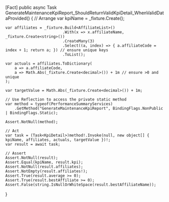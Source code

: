 [Fact]
public async Task GenerateMaintenanceKpiReport_ShouldReturnValidKpiDetail_WhenValidDataProvided()
{
    // Arrange
    var kpiName = _fixture.Create<string>();

    var affiliates = _fixture.Build<AffiliateList>()
                             .With(x => x.affiliateName, _fixture.Create<string>())
                             .CreateMany(3)
                             .Select((a, index) => { a.affiliateCode = index + 1; return a; }) // ensure unique keys
                             .ToList();

    var actuals = affiliates.ToDictionary(
        a => a.affiliateCode,
        a => Math.Abs(_fixture.Create<decimal>()) + 1m // ensure >0 and unique
    );

    var targetValue = Math.Abs(_fixture.Create<decimal>()) + 1m;

    // Use Reflection to access the private static method
    var method = typeof(PerformanceSummaryServices)
        .GetMethod("GenerateMaintenanceKpiReport", BindingFlags.NonPublic | BindingFlags.Static);

    Assert.NotNull(method);

    // Act
    var task = (Task<KpiDetail>)method!.Invoke(null, new object[] { kpiName, affiliates, actuals, targetValue })!;
    var result = await task;

    // Assert
    Assert.NotNull(result);
    Assert.Equal(kpiName, result.kpi);
    Assert.NotNull(result.affiliates);
    Assert.NotEmpty(result.affiliates!);
    Assert.True(result.average >= 0);
    Assert.True(result.bestAffiliate >= 0);
    Assert.False(string.IsNullOrWhiteSpace(result.bestAffiliateName));
}
